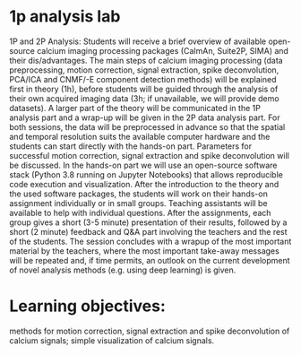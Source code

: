# 1p analysis lab

1P and 2P Analysis: Students will receive a brief overview of available open-source calcium imaging processing packages (CaImAn, Suite2P, SIMA) and their dis/advantages. The main steps of calcium imaging processing (data preprocessing, motion correction, signal extraction, spike deconvolution, PCA/ICA and CNMF/-E component detection methods) will be explained first in theory (1h), before students will be guided through the analysis of their own acquired imaging data (3h; if unavailable, we will provide demo datasets). A larger part of the theory will be communicated in the 1P analysis part and a wrap-up will be given in the 2P data analysis part. For both sessions, the data will be preprocessed in advance so that the spatial and temporal resolution suits the available computer hardware and the students can start directly with the hands-on part. Parameters for successful motion correction, signal extraction and spike deconvolution will be discussed. In the hands-on part we will use an open-source software stack (Python 3.8 running on Jupyter Notebooks) that allows reproducible code execution and visualization. After the introduction to the theory and the used software packages, the students will work on their hands-on assignment individually or in small groups. Teaching assistants will be available to help with individual questions. After the assignments, each group gives a short (3-5 minute) presentation of their results, followed by a short (2 minute) feedback and Q&A part involving the teachers and the rest of the students. The session concludes with a wrapup of the most important material by the teachers, where the most important take-away messages will be repeated and, if time permits, an outlook on the current development of novel analysis methods (e.g. using deep learning) is given. 

# Learning objectives: 
methods for motion correction, signal extraction and spike deconvolution of calcium signals; simple visualization of calcium signals.

